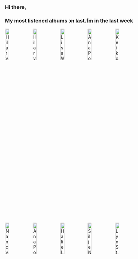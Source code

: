 ### Hi there, 

### My most listened albums on [last.fm](https://www.last.fm/user/jfdesignnet) in the last week

[<img src='https://lastfm.freetls.fastly.net/i/u/300x300/7a2e11d189c343f99d86ba083b06fc4c.jpg' width='16%' height='16%' alt='Hilary Kole - You Are There (Duets)'>](https://www.last.fm/music/hilary%2bkole/you%2bare%2bthere%2b%2528duets%2529)&nbsp;
[<img src='https://lastfm.freetls.fastly.net/i/u/300x300/6cc8012d99644c6cac6f4545c8a43c1b.jpg' width='16%' height='16%' alt='Hilary Kole - Haunted Heart'>](https://www.last.fm/music/hilary%2bkole/haunted%2bheart)&nbsp;
[<img src='https://lastfm.freetls.fastly.net/i/u/300x300/84a6610777e54bfbbb28beb52d9432ee.jpg' width='16%' height='16%' alt='Lisa Wahlandt - Wowowonder'>](https://www.last.fm/music/lisa%2bwahlandt/wowowonder)&nbsp;
[<img src='https://lastfm.freetls.fastly.net/i/u/300x300/f83764a557d2d4f94cc273c614fb279d.jpg' width='16%' height='16%' alt='Ana Popovic - Trilogy (Full Album)'>](https://www.last.fm/music/ana%2bpopovic/trilogy%2b%2528full%2balbum%2529)&nbsp;
[<img src='https://lastfm.freetls.fastly.net/i/u/300x300/ee7dc385ade2bc0a71b19d83304351c7.jpg' width='16%' height='16%' alt='Keiko Lee - ライヴ・アット・ジャズ・イン・ラブリー'>](https://www.last.fm/music/keiko%2blee/%25e3%2583%25a9%25e3%2582%25a4%25e3%2583%25b4%25e3%2583%25bb%25e3%2582%25a2%25e3%2583%2583%25e3%2583%2588%25e3%2583%25bb%25e3%2582%25b8%25e3%2583%25a3%25e3%2582%25ba%25e3%2583%25bb%25e3%2582%25a4%25e3%2583%25b3%25e3%2583%25bb%25e3%2583%25a9%25e3%2583%2596%25e3%2583%25aa%25e3%2583%25bc)&nbsp;
<br>
[<img src='https://lastfm.freetls.fastly.net/i/u/300x300/ac19172600395aa4452b6fe12e66cece.jpg' width='16%' height='16%' alt='Nancy LaMott - Ask Me Again'>](https://www.last.fm/music/nancy%2blamott/ask%2bme%2bagain)&nbsp;
[<img src='https://lastfm.freetls.fastly.net/i/u/300x300/38d9292ed49051d87fc5d030a8bad0cd.jpg' width='16%' height='16%' alt='Ana Popovic - Live for Live'>](https://www.last.fm/music/ana%2bpopovic/live%2bfor%2blive)&nbsp;
[<img src='https://lastfm.freetls.fastly.net/i/u/300x300/ba3f68c7b0dd1c09cd20145049af2836.jpg' width='16%' height='16%' alt='Halie Loren - LIVE AT COTTON CLUB'>](https://www.last.fm/music/halie%2bloren/live%2bat%2bcotton%2bclub)&nbsp;
[<img src='https://lastfm.freetls.fastly.net/i/u/300x300/6ee403597a4bc1b5a1d73f871c544caf.jpg' width='16%' height='16%' alt='Silje Nergaard - Silje Nergaard'>](https://www.last.fm/music/silje%2bnergaard/silje%2bnergaard)&nbsp;
[<img src='https://lastfm.freetls.fastly.net/i/u/300x300/75a1e5e0738f9a03698dcc1cfdf9a142.png' width='16%' height='16%' alt='Lyn Stanley - London Calling: A Toast to Julie London'>](https://www.last.fm/music/lyn%2bstanley/london%2bcalling%253a%2ba%2btoast%2bto%2bjulie%2blondon)&nbsp;
<br>
